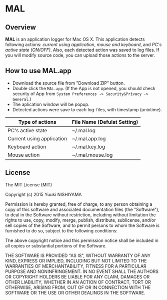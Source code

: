 # MAL

## Overview
**MAL** is an application logger for Mac OS X. 
This application detects following actions: _current using application_, _mouse and keyboard_, and _PC's active state (ON/OFF)_. Also, each detected action was saved to log files. If you will modify source code, you can upload those actions to the server. 

## How to use MAL.app
- Download the source file from "Download ZIP" button.
- Double click the `MAL.app`. (If the App is not opened, you should check security of App from `System Preferences -> Security&Privacy -> General`.)
- The aplication window will be popup.
- Detected actions were save to each log-files, with timestamp (unixtime).

|Type of actions|File Name (Defulat Setting)|
|---|---|
|PC's active state|~/.mal.log|
|Current using application|~/.mal.app.log|
|Keyboard action|~/.mal.key.log|
|Mouse action|~/.mal.mouse.log|


## License
The MIT License (MIT)

Copyright (c) 2015 Yuuki NISHIYAMA

Permission is hereby granted, free of charge, to any person obtaining a copy of this software and associated documentation files (the "Software"), to deal in the Software without restriction, including without limitation the rights to use, copy, modify, merge, publish, distribute, sublicense, and/or sell copies of the Software, and to permit persons to whom the Software is furnished to do so, subject to the following conditions:

The above copyright notice and this permission notice shall be included in all copies or substantial portions of the Software.

THE SOFTWARE IS PROVIDED "AS IS", WITHOUT WARRANTY OF ANY KIND, EXPRESS OR IMPLIED, INCLUDING BUT NOT LIMITED TO THE WARRANTIES OF MERCHANTABILITY, FITNESS FOR A PARTICULAR PURPOSE AND NONINFRINGEMENT. IN NO EVENT SHALL THE AUTHORS OR COPYRIGHT HOLDERS BE LIABLE FOR ANY CLAIM, DAMAGES OR OTHER LIABILITY, WHETHER IN AN ACTION OF CONTRACT, TORT OR OTHERWISE, ARISING FROM, OUT OF OR IN CONNECTION WITH THE SOFTWARE OR THE USE OR OTHER DEALINGS IN THE SOFTWARE.
